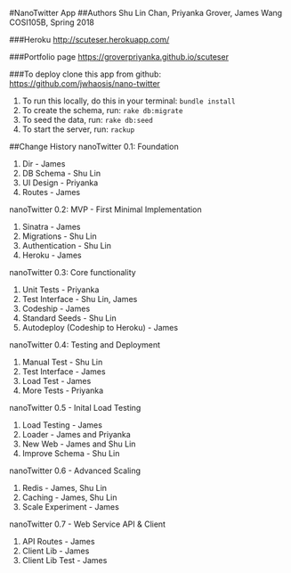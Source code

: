 #NanoTwitter App
##Authors
Shu Lin Chan,
Priyanka Grover,
James Wang
COSI105B, Spring 2018

###Heroku
http://scuteser.herokuapp.com/

###Portfolio page
https://groverpriyanka.github.io/scuteser

###To deploy
clone this app from github: https://github.com/jwhaosis/nano-twitter

1. To run this locally, do this in your terminal:
``````bundle install``````
2. To create the schema, run:
`````rake db:migrate`````
3. To seed the data, run:
````rake db:seed````
4. To start the server, run:
````rackup````


##Change History
nanoTwitter 0.1: Foundation
1. Dir - James
2. DB Schema - Shu Lin
3. UI Design - Priyanka
4. Routes - James

nanoTwitter 0.2: MVP - First Minimal Implementation
1. Sinatra - James
2. Migrations - Shu Lin
3. Authentication - Shu Lin
4. Heroku - James

nanoTwitter 0.3: Core functionality
1. Unit Tests - Priyanka
2. Test Interface - Shu Lin, James
3. Codeship - James
4. Standard Seeds - Shu Lin
5. Autodeploy (Codeship to Heroku) - James

nanoTwitter 0.4: Testing and Deployment
1. Manual Test - Shu Lin 
2. Test Interface - James
3. Load Test - James
4. More Tests - Priyanka

nanoTwitter 0.5 - Inital Load Testing
1. Load Testing  - James
2. Loader - James and Priyanka
3. New Web - James and Shu Lin
4. Improve Schema - Shu Lin

nanoTwitter 0.6 - Advanced Scaling
1. Redis - James, Shu Lin
2. Caching - James, Shu Lin
3. Scale Experiment - James

nanoTwitter 0.7 - Web Service API & Client
1. API Routes - James
2. Client Lib - James
3. Client Lib Test - James